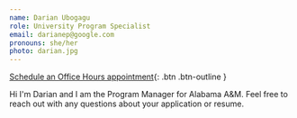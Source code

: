 ```yaml
---
name: Darian Ubogagu
role: University Program Specialist
email: darianep@google.com
pronouns: she/her
photo: darian.jpg
---
```


[Schedule an Office Hours appointment](https://goo.gle/darian-office-hours){: .btn .btn-outline }

Hi I'm Darian and I am the Program Manager for Alabama A&M. Feel free to reach out with any questions about your application or resume.

